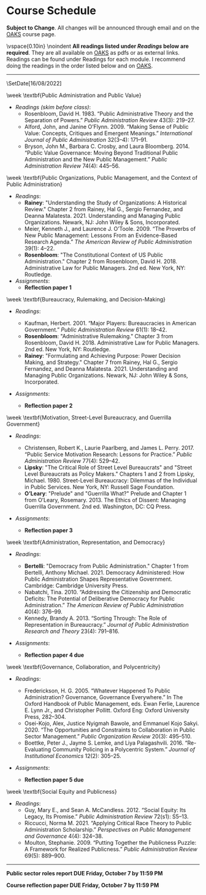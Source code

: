 # Course Schedule

__Subject to Change__. All changes will be announced through email and on the [OAKS](https://lms.cofc.edu) course page.  

\vspace{0.10in}
\noindent __All readings listed under _Readings_ below are required__. They are all available on [OAKS](https://lms.cofc.edu) as pdfs or as external links. Readings can be found under Readings for each module. I recommend doing the readings in the order listed below and on [OAKS](https://lms.cofc.edu). 

---

\SetDate[16/08/2022]

\week \textbf{Public Administration and Public Value}

* _Readings (skim before class)_:
	* Rosenbloom, David H. 1983. “Public Administrative Theory and the Separation of Powers.” _Public Administration Review_ 43(3): 219–27.
	* Alford, John, and Janine O’Flynn. 2009. “Making Sense of Public Value: Concepts, Critiques and Emergent Meanings.” _International Journal of Public Administration_ 32(3–4): 171–91. 
	* Bryson, John M., Barbara C. Crosby, and Laura Bloomberg. 2014. “Public Value Governance: Moving Beyond Traditional Public Administration and the New Public Management.” _Public Administration Review_ 74(4): 445–56.

\week \textbf{Public Organizations, Public Management, and the Context of Public Administration}

* _Readings_: 
	* **Rainey**: "Understanding the Study of Organizations: A Historical Review." Chapter 2 from Rainey, Hal G., Sergio Fernandez, and Deanna Malatesta. 2021. Understanding and Managing Public Organizations. Newark, NJ: John Wiley & Sons, Incorporated.
	* Meier, Kenneth J., and Laurence J. O’Toole. 2009. “The Proverbs of New Public Management: Lessons From an Evidence-Based Research Agenda.” _The American Review of Public Administration_ 39(1): 4–22.
	* **Rosenbloom**: "The Constitutional Context of US Public Administration." Chapter 2 from Rosenbloom, David H. 2018. Administrative Law for Public Managers. 2nd ed. New York, NY: Routledge.
* _Assignments_: 
	* **Reflection paper 1** 

\week \textbf{Bureaucracy, Rulemaking, and Decision-Making} 

* _Readings_: 
	* Kaufman, Herbert. 2001. “Major Players: Bureaucracies in American Government.” _Public Administration Review_ 61(1): 18–42.
	* **Rosenbloom**: "Administrative Rulemaking." Chapter 3 from Rosenbloom, David H. 2018. Administrative Law for Public Managers. 2nd ed. New York, NY: Routledge.
	* **Rainey**: "Formulating and Achieving Purpose: Power Decision Making, and Strategy." Chapter 7 from Rainey, Hal G., Sergio Fernandez, and Deanna Malatesta. 2021. Understanding and Managing Public Organizations. Newark, NJ: John Wiley & Sons, Incorporated.

* _Assignments_: 
	* **Reflection paper 2** 

\week \textbf{Motivation, Street-Level Bureaucracy, and Guerrilla Government} 

* _Readings_:
	* Christensen, Robert K., Laurie Paarlberg, and James L. Perry. 2017. “Public Service Motivation Research: Lessons for Practice.” _Public Administration Review_ 77(4): 529–42.
	* **Lipsky**: "The Critical Role of Street Level Bureaucrats" and "Street Level Bureaucrats as Policy Makers." Chapters 1 and 2 from Lipsky, Michael. 1980. Street-Level Bureaucracy: Dilemmas of the Individual in Public Services. New York, NY: Russell Sage Foundation.
	* **O’Leary**: "Prelude" and "Guerrilla What?" Prelude and Chapter 1 from O’Leary, Rosemary. 2013. The Ethics of Dissent: Managing Guerrilla Government. 2nd ed. Washington, DC: CQ Press.

* _Assignments_: 
	* **Reflection paper 3**

\week \textbf{Administration, Representation, and Democracy}

* _Readings_:
	* **Bertelli**: "Democracy from Public Administration." Chapter 1 from Bertelli, Anthony Michael. 2021. Democracy Administered: How Public Administration Shapes Representative Government. Cambridge: Cambridge University Press.
	* Nabatchi, Tina. 2010. “Addressing the Citizenship and Democratic Deficits: The Potential of Deliberative Democracy for Public Administration.” _The American Review of Public Administration_ 40(4): 376–99.
	* Kennedy, Brandy A. 2013. “Sorting Through: The Role of Representation in Bureaucracy.” _Journal of Public Administration Research and Theory_ 23(4): 791–816.

* _Assignments_: 
	* **Reflection paper 4 due** 

\week \textbf{Governance, Collaboration, and Polycentricity}

* _Readings_:
	* Frederickson, H. G. 2005. “Whatever Happened To Public Administration? Governance, Governance Everywhere.” In The Oxford Handbook of Public Management, eds. Ewan Ferlie, Laurence E. Lynn Jr., and Christopher Pollitt. Oxford Eng: Oxford University Press, 282–304.
	* Osei-Kojo, Alex, Justice Nyigmah Bawole, and Emmanuel Kojo Sakyi. 2020. “The Opportunities and Constraints to Collaboration in Public Sector Management.” _Public Organization Review_ 20(3): 495–510.
	* Boettke, Peter J., Jayme S. Lemke, and Liya Palagashvili. 2016. “Re-Evaluating Community Policing in a Polycentric System.” _Journal of Institutional Economics_ 12(2): 305–25.

* _Assignments_: 
	* __Reflection paper 5 due__

\week \textbf{Social Equity and Publicness}

* _Readings_:
	* Guy, Mary E., and Sean A. McCandless. 2012. “Social Equity: Its Legacy, Its Promise.” _Public Administration Review_ 72(s1): S5–13.
	* Riccucci, Norma M. 2021. “Applying Critical Race Theory to Public Administration Scholarship.” _Perspectives on Public Management and Governance_ 4(4): 324–38.
	* Moulton, Stephanie. 2009. “Putting Together the Publicness Puzzle: A Framework for Realized Publicness.” _Public Administration Review_ 69(5): 889–900.

---

**Public sector roles report DUE Friday, October 7 by 11:59 PM** 

**Course reflection paper DUE Friday, October 7 by 11:59 PM** 
 

